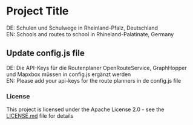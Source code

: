 # Project Title
DE: Schulen und Schulwege in Rheinland-Pfalz, Deutschland <br>
EN: Schools and routes to school in Rhineland-Palatinate, Germany

## Update config.js file
DE: Die API-Keys für die Routenplaner OpenRouteService, GraphHopper und Mapxbox müssen in config.js ergänzt werden<br>
EN: Please add your api-keys for the route planners in de config.js file

### License
This project is licensed under the Apache License 2.0 - see the [LICENSE.md](LICENSE.md) file for details
